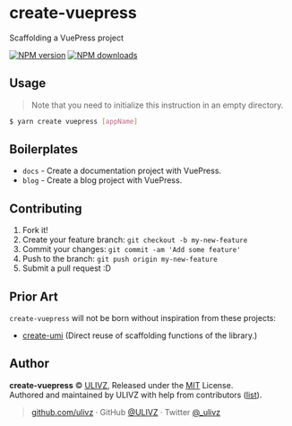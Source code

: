 # create-vuepress

Scaffolding a VuePress project

[![NPM version](https://badgen.net/npm/v/create-vuepress)](https://npmjs.com/package/create-vuepress) [![NPM downloads](https://badgen.net/npm/dm/create-vuepress)](https://npmjs.com/package/create-vuepress)

## Usage

> Note that you need to initialize this instruction in an empty directory.

```bash
$ yarn create vuepress [appName]
```

## Boilerplates

* `docs` - Create a documentation project with VuePress.
* `blog` - Create a blog project with VuePress.

## Contributing

1. Fork it!
2. Create your feature branch: `git checkout -b my-new-feature`
3. Commit your changes: `git commit -am 'Add some feature'`
4. Push to the branch: `git push origin my-new-feature`
5. Submit a pull request :D

## Prior Art

`create-vuepress` will not be born without inspiration from these projects:

- [create-umi](https://github.com/umijs/create-umi) (Direct reuse of scaffolding functions of the library.)


## Author

**create-vuepress** © [ULIVZ](https://github.com/ulivz), Released under the [MIT](./LICENSE) License.<br>
Authored and maintained by ULIVZ with help from contributors ([list](https://github.com/ulivz/create-vuepress/contributors)).

> [github.com/ulivz](https://github.com/ulivz) · GitHub [@ULIVZ](https://github.com/ulivz) · Twitter [@_ulivz](https://twitter.com/_ulivz)
